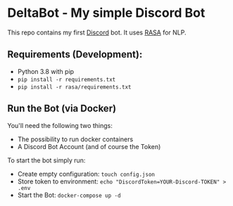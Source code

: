 # DeltaBot - My simple Discord Bot

This repo contains my first [Discord](https://discordapp.com/) bot. It uses [RASA]("https://rasa.com") for NLP.

## Requirements (Development):

* Python 3.8 with pip
* `pip install -r requirements.txt`
* `pip install -r rasa/requirements.txt`

## Run the Bot (via Docker)

You'll need the following two things:

* The possibility to run docker containers
* A Discord Bot Account (and of course the Token)

To start the bot simply run:

* Create empty configuration: `touch config.json`
* Store token to environment: `echo "DiscordToken=YOUR-Discord-TOKEN" > .env`
* Start the Bot: `docker-compose up -d`

